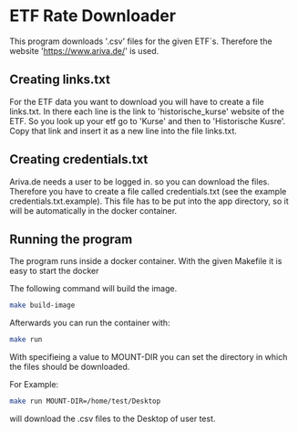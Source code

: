 # ETF Rate Downloader

This program downloads '.csv' files for the given ETF`s.
Therefore the website 'https://www.ariva.de/' is used.

## Creating links.txt
For the ETF data you want to download you will have to create a file links.txt.
In there each line is the link to 'historische_kurse' website of the ETF.
So you look up your etf go to 'Kurse' and then to 'Historische Kusre'. 
Copy that link and insert it as a new line into the file links.txt.

## Creating credentials.txt
Ariva.de needs a user to be logged in. so you can download the files. 
Therefore you have to create a file called credentials.txt (see the example credentials.txt.example).
This file has to be put into the app directory, so it will be automatically in the docker container. 

## Running the program
The program runs inside a docker container.
With the given Makefile it is easy to start the docker

The following command will build the image.
```bash
make build-image
```

Afterwards you can run the container with:
```bash
make run 
```
With specifieing a value to MOUNT-DIR you can set the directory in which the files should be downloaded.

For Example:

```bash
make run MOUNT-DIR=/home/test/Desktop
```

will download the .csv files to the Desktop of user test.